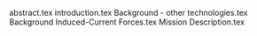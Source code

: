 abstract.tex
introduction.tex
Background - other technologies.tex
Background  Induced-Current Forces.tex
Mission Description.tex